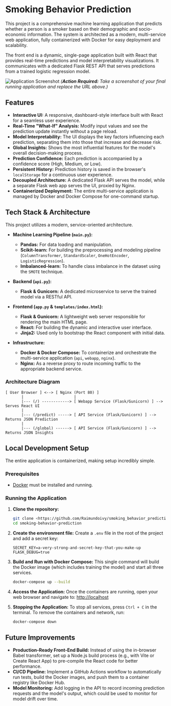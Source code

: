 # Smoking Behavior Prediction

This project is a comprehensive machine learning application that predicts whether a person is a smoker based on their demographic and socio-economic information. The system is architected as a modern, multi-service web application, fully containerized with Docker for easy deployment and scalability.

The front end is a dynamic, single-page application built with React that provides real-time predictions and model interpretability visualizations. It communicates with a dedicated Flask REST API that serves predictions from a trained logistic regression model.

![Application Screenshot](https://i.imgur.com/your-screenshot-url.png) 
*(**Action Required:** Take a screenshot of your final running application and replace the URL above.)*

## Features

* **Interactive UI:** A responsive, dashboard-style interface built with React for a seamless user experience.
* **Real-Time "What-If" Analysis:** Modify input values and see the prediction update instantly without a page reload.
* **Model Interpretability:** The UI displays the key factors influencing each prediction, separating them into those that increase and decrease risk.
* **Global Insights:** Shows the most influential features for the model's overall decision-making process.
* **Prediction Confidence:** Each prediction is accompanied by a confidence score (High, Medium, or Low).
* **Persistent History:** Prediction history is saved in the browser's `localStorage` for a continuous user experience.
* **Decoupled Architecture:** A dedicated Flask API serves the model, while a separate Flask web app serves the UI, proxied by Nginx.
* **Containerized Deployment:** The entire multi-service application is managed by Docker and Docker Compose for one-command startup.

## Tech Stack & Architecture

This project utilizes a modern, service-oriented architecture.

* **Machine Learning Pipeline (`main.py`):**
    * **Pandas:** For data loading and manipulation.
    * **Scikit-learn:** For building the preprocessing and modeling pipeline (`ColumnTransformer`, `StandardScaler`, `OneHotEncoder`, `LogisticRegression`).
    * **Imbalanced-learn:** To handle class imbalance in the dataset using the `SMOTE` technique.

* **Backend (`api.py`):**
    * **Flask & Gunicorn:** A dedicated microservice to serve the trained model via a RESTful API.

* **Frontend (`app.py` & `templates/index.html`):**
    * **Flask & Gunicorn:** A lightweight web server responsible for rendering the main HTML page.
    * **React:** For building the dynamic and interactive user interface.
    * **Jinja2:** Used only to bootstrap the React component with initial data.

* **Infrastructure:**
    * **Docker & Docker Compose:** To containerize and orchestrate the multi-service application (`api`, `webapp`, `nginx`).
    * **Nginx:** As a reverse proxy to route incoming traffic to the appropriate backend service.

### Architecture Diagram
```
[ User Browser ] <--> [ Nginx (Port 80) ]
       |                      |
       |--- (/) ------------> [ Webapp Service (Flask/Gunicorn) ] --> Serves React UI
       |
       |--- (/predict) -----> [ API Service (Flask/Gunicorn) ] --> Returns JSON Prediction
       |
       |--- (/global) ------> [ API Service (Flask/Gunicorn) ] --> Returns JSON Insights
```

## Local Development Setup

The entire application is containerized, making setup incredibly simple.

### Prerequisites
* [Docker](https://www.docker.com/products/docker-desktop/) must be installed and running.

### Running the Application

1.  **Clone the repository:**
    ```bash
    git clone <https://github.com/Raimundoivy/smoking_behavior_prediction>
    cd smoking-behavior-prediction
    ```

2.  **Create the environment file:**
    Create a `.env` file in the root of the project and add a secret key:
    ```
    SECRET_KEY=a-very-strong-and-secret-key-that-you-make-up
    FLASK_DEBUG=true
    ```

3.  **Build and Run with Docker Compose:**
    This single command will build the Docker image (which includes training the model) and start all three services.
    ```bash
    docker-compose up --build
    ```

4.  **Access the Application:**
    Once the containers are running, open your web browser and navigate to:
    [http://localhost](http://localhost)

5.  **Stopping the Application:**
    To stop all services, press `Ctrl + C` in the terminal. To remove the containers and network, run:
    ```bash
    docker-compose down
    ```

## Future Improvements

* **Production-Ready Front-End Build:** Instead of using the in-browser Babel transformer, set up a Node.js build process (e.g., with Vite or Create React App) to pre-compile the React code for better performance.
* **CI/CD Pipeline:** Implement a GitHub Actions workflow to automatically run tests, build the Docker images, and push them to a container registry like Docker Hub.
* **Model Monitoring:** Add logging in the API to record incoming prediction requests and the model's output, which could be used to monitor for model drift over time.
